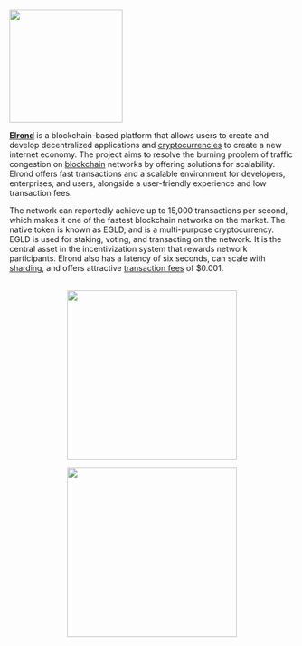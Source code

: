 # <p align="center">
  <img width="200" src="https://user-images.githubusercontent.com/95366163/146521098-1d85d00d-34ab-4f04-9715-d90b9bf38b19.png">
</p>


[**Elrond**](https://elrond.com/) is a blockchain-based platform that allows users to create and develop decentralized applications and [cryptocurrencies](Cryptocurrency.md) to create a new internet economy. The project aims to resolve the burning problem of traffic congestion on [blockchain](Blockchain.md) networks by offering solutions for scalability. Elrond offers fast transactions and a scalable environment for developers, enterprises, and users, alongside a user-friendly experience and low transaction fees.

The network can reportedly achieve up to 15,000 transactions per second, which makes it one of the fastest blockchain networks on the market. The native token is known as EGLD, and is a multi-purpose cryptocurrency. EGLD is used for staking, voting, and transacting on the network. It is the central asset in the incentivization system that rewards network participants. Elrond also has a latency of six seconds, can scale with [sharding](Sharding.md), and offers attractive [transaction fees](Transaction_fees.md) of $0.001.
<br>
<br>


  <a href="https://wiki.audit.one/How_to_stake_eGLD_with_Elrond/" target="_self">
   <div class="image" align="center">
     <div>
       <p>
           <img align="center" width="300" src="https://user-images.githubusercontent.com/95366163/149756985-3e2dc968-202d-4e83-86b1-3957b2c1556d.png"> 
        </p>
     </div>
   </div>
  </a>   
 <a href="https://wiki.audit.one/How_to_stake_eGLD_with_Maiar/" target="_self">
   <div class="image" align="center">
     <div>
       <p>
           <img align="center" width="300" src="https://user-images.githubusercontent.com/95366163/149757014-28565134-54bf-4184-abe9-407d78efa12c.png"> 
        </p>
     </div>
   </div>
  </a>   
</div>
